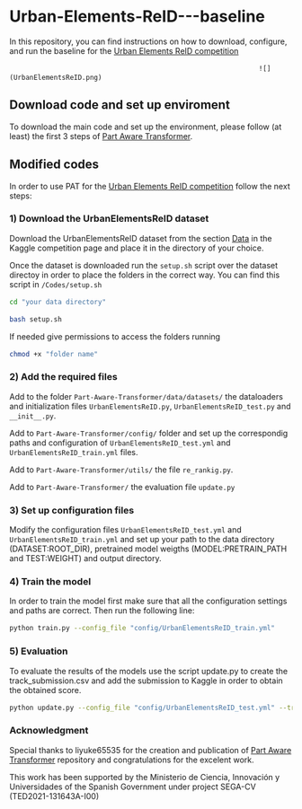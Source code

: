 # Urban-Elements-ReID---baseline
In this repository, you can find instructions on how to download, configure, and run the baseline for the [Urban Elements ReID competition](https://www.kaggle.com/competitions/urban-reid-challenge/overview)

                                                                  ![](UrbanElementsReID.png)


## Download code and set up enviroment
To download the main code and set up the environment, please follow (at least) the first 3 steps of [Part Aware Transformer](https://github.com/liyuke65535/Part-Aware-Transformer).

## Modified codes
In order to use PAT for the [Urban Elements ReID competition](https://www.kaggle.com/competitions/urban-reid-challenge/overview) follow the next steps:

### 1) Download the UrbanElementsReID dataset
Download the UrbanElementsReID dataset from the section [Data](https://www.kaggle.com/competitions/urban-reid-challenge/data) in the Kaggle competition page and place it in the directory of your choice.

Once the dataset is downloaded run the `setup.sh` script over the dataset directoy in order to place the folders in the correct way. You can find this script in `/Codes/setup.sh`

```bash
cd "your data directory"
```

```bash
bash setup.sh
```

If needed give permissions to access the folders running
```bash
chmod +x "folder name"
```


### 2) Add the required files
Add to the folder `Part-Aware-Transformer/data/datasets/` the dataloaders and initialization files `UrbanElementsReID.py`, `UrbanElementsReID_test.py` and `__init__.py`.

Add to `Part-Aware-Transformer/config/` folder and set up the correspondig paths and configuration of `UrbanElementsReID_test.yml` and `UrbanElementsReID_train.yml` files.

Add to `Part-Aware-Transformer/utils/` the file `re_rankig.py`.

Add to `Part-Aware-Transformer/` the evaluation file `update.py`

### 3) Set up configuration files

Modify the configuration files `UrbanElementsReID_test.yml` and `UrbanElementsReID_train.yml` and set up your path to the data directory (DATASET:ROOT_DIR), pretrained model weigths (MODEL:PRETRAIN_PATH and TEST:WEIGHT) and output directory.

### 4) Train the model
In order to train the model first make sure that all the configuration settings and paths are correct. Then run the following line:

```bash
python train.py --config_file "config/UrbanElementsReID_train.yml"
```

### 5) Evaluation
To evaluate the results of the models use the script update.py to create the track_submission.csv and add the submission to Kaggle in order to obtain the obtained score. 

```bash
python update.py --config_file "config/UrbanElementsReID_test.yml" --track "path to store the files/track.txt"
```

### Acknowledgment 
Special thanks to liyuke65535 for the creation and publication of [Part Aware Transformer](https://github.com/liyuke65535/Part-Aware-Transformer) repository and congratulations for the excelent work.

This work has been supported by the Ministerio de Ciencia, Innovación y Universidades of the Spanish Government under project SEGA-CV (TED2021-131643A-I00)

